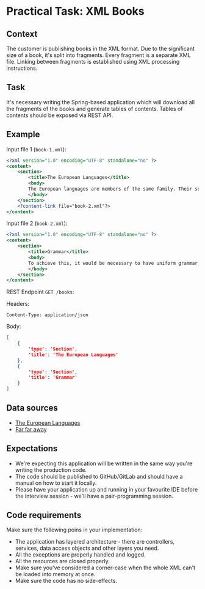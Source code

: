 # Practical Task: XML Books

## Context

The customer is publishing books in the XML format. Due to the significant size of a book, it's split into fragments. Every fragment is a separate XML file. Linking between fragments is established using XML processing instructions. 

## Task

It's necessary writing the Spring-based application which will download all the fragments of the books and generate tables of contents. Tables of contents should be exposed via REST API. 

## Example

Input file 1 (`book-1.xml`): 

```xml
<?xml version="1.0" encoding="UTF-8" standalone="no" ?>
<content>
    <section>
        <title>The European Languages</title>
        <body>
        The European languages are members of the same family. Their separate existence is a myth. For science, music, sport, etc, Europe uses the same vocabulary. The languages only differ in their grammar, their pronunciation and their most common words. Everyone realizes why a new common language would be desirable: one could refuse to pay expensive translators.
        </body>
    </section>
    <?content-link file="book-2.xml"?>
</content>
```

Input file 2 (`book-2.xml`):

```xml
<?xml version="1.0" encoding="UTF-8" standalone="no" ?>
<content>
    <section>
        <title>Grammar</title>
        <body>
        To achieve this, it would be necessary to have uniform grammar, pronunciation and more common words. If several languages coalesce, the grammar of the resulting language is more simple and regular than that of the individual languages. The new common language will be more simple and regular than the existing European languages.
        </body>
    </section>
</content>
```

REST Endpoint `GET /books`:

Headers: 

```
Content-Type: application/json
```

Body:

```json
[
    {
        'type': 'Section',
        'title': 'The European Languages'
    },
    {
        'type': 'Section',
        'title': 'Grammar'
    }
]
```

## Data sources

* [The European Languages](../content/books/european-languages/section-1.xml)
* [Far far away](../content/books/far-far-away/section-1.xml)

## Expectations

* We're expecting this application will be written in the same way you're writing the production code. 
* The code should be published to GitHub/GitLab and should have a manual on how to start it locally. 
* Please have your application up and running in your favourite IDE before the interview session - we'll have a pair-programming session.   

## Code requirements

Make sure the following poins in your implementation: 

* The application has layered architecture - there are controllers, services, data access objects and other layers you need. 
* All the exceptions are properly handled and logged. 
* All the resources are closed properly. 
* Make sure you've considered a corner-case when the whole XML can't be loaded into memory at once. 
* Make sure the code has no side-effects. 
